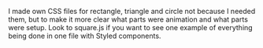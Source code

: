 I made own CSS files for rectangle, triangle and circle not because I needed them, but to make it more clear what parts were animation and what parts were setup. Look to square.js if you want to see one example of everything being done in one file with Styled components.

